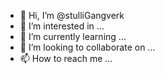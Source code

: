 - 👋 Hi, I’m @stulliGangverk
- 👀 I’m interested in ...
- 🌱 I’m currently learning ...
- 💞️ I’m looking to collaborate on ...
- 📫 How to reach me ...

<!---
stulliGangverk/stulliGangverk is a ✨ special ✨ repository because its `README.md` (this file) appears on your GitHub profile.
You can click the Preview link to take a look at your changes.
--->
